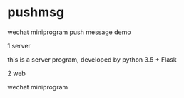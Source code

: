 # pushmsg
wechat miniprogram push message demo

1 server

this is a server program, developed by python 3.5 + Flask

2 web

wechat miniprogram
